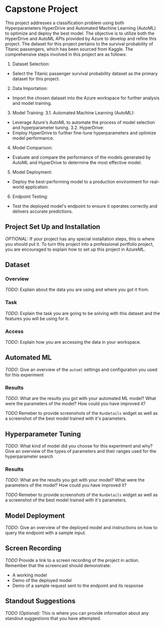 # Capstone Project

This project addresses a classification problem using both Hyperparameters HyperDrive and Automated Machine Learning (AutoML) to optimize and deploy the best model. The objective is to utilize both the HyperDrive and AutoML APIs provided by Azure to develop and refine this project.
The dataset for this project pertains to the survival probability of Titanic passengers, which has been sourced from Kaggle. The comprehensive steps involved in this project are as follows:

1. Dataset Selection:
- Select the Titanic passenger survival probability dataset as the primary dataset for this project.
2. Data Importation:
- Import the chosen dataset into the Azure workspace for further analysis and model training.
3. Model Training:
3.1. Automated Machine Learning (AutoML):
- Leverage Azure's AutoML to automate the process of model selection and hyperparameter tuning.
3.2. HyperDrive:
- Employ HyperDrive to further fine-tune hyperparameters and optimize model performance.
4. Model Comparison:
- Evaluate and compare the performance of the models generated by AutoML and HyperDrive to determine the most effective model.
5. Model Deployment:
- Deploy the best-performing model to a production environment for real-world application.
6. Endpoint Testing:
- Test the deployed model's endpoint to ensure it operates correctly and delivers accurate predictions.

## Project Set Up and Installation
*OPTIONAL:* If your project has any special installation steps, this is where you should put it. To turn this project into a professional portfolio project, you are encouraged to explain how to set up this project in AzureML.

## Dataset

### Overview
*TODO*: Explain about the data you are using and where you got it from.

### Task
*TODO*: Explain the task you are going to be solving with this dataset and the features you will be using for it.

### Access
*TODO*: Explain how you are accessing the data in your workspace.

## Automated ML
*TODO*: Give an overview of the `automl` settings and configuration you used for this experiment

### Results
*TODO*: What are the results you got with your automated ML model? What were the parameters of the model? How could you have improved it?

*TODO* Remeber to provide screenshots of the `RunDetails` widget as well as a screenshot of the best model trained with it's parameters.

## Hyperparameter Tuning
*TODO*: What kind of model did you choose for this experiment and why? Give an overview of the types of parameters and their ranges used for the hyperparameter search


### Results
*TODO*: What are the results you got with your model? What were the parameters of the model? How could you have improved it?

*TODO* Remeber to provide screenshots of the `RunDetails` widget as well as a screenshot of the best model trained with it's parameters.

## Model Deployment
*TODO*: Give an overview of the deployed model and instructions on how to query the endpoint with a sample input.

## Screen Recording
*TODO* Provide a link to a screen recording of the project in action. Remember that the screencast should demonstrate:
- A working model
- Demo of the deployed  model
- Demo of a sample request sent to the endpoint and its response

## Standout Suggestions
*TODO (Optional):* This is where you can provide information about any standout suggestions that you have attempted.
